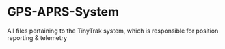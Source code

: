 # GPS-APRS-System
All files pertaining to the TinyTrak system, which is responsible for position reporting &amp; telemetry
